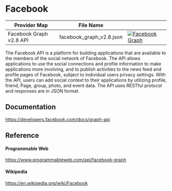 # Facebook

| Provider Map | File Name | |
|------------------------------|------------------------------|--------------------------------------------------------------------------------------------------------------------------------------------------------------------------------------------------------------------------------------------------------------------|
| Facebook Graph v2.8 API | facebook_graph_v2.8.json | [![Facebook Graph](https://d233zlhvpze22y.cloudfront.net/github/AddBitScoopXSmall.png)](https://bitscoop.com/maps/create?source=https://raw.githubusercontent.com/bitscooplabs/provider-maps/master/facebook/facebook_graph_v2.8.json) |

The Facebook API is a platform for building applications that are available to the members of the social network of Facebook. The API allows applications to use the social connections and profile information to make applications more involving, and to publish activities to the news feed and profile pages of Facebook, subject to individual users privacy settings. With the API, users can add social context to their applications by utilizing profile, friend, Page, group, photo, and event data. The API uses RESTful protocol and responses are in JSON format.

## Documentation
https://developers.facebook.com/docs/graph-api

## Reference

#### Programmable Web
https://www.programmableweb.com/api/facebook-graph

#### Wikipedia
https://en.wikipedia.org/wiki/Facebook
